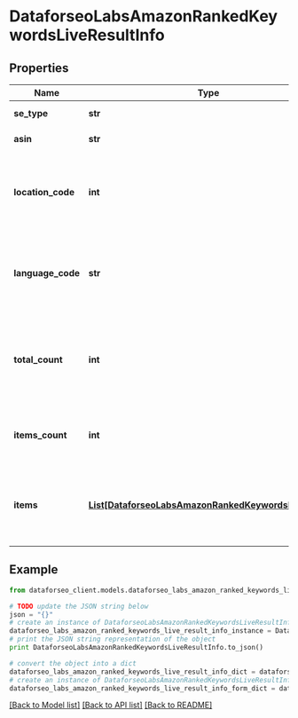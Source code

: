 # DataforseoLabsAmazonRankedKeywordsLiveResultInfo


## Properties

Name | Type | Description | Notes
------------ | ------------- | ------------- | -------------
**se_type** | **str** | search engine type | [optional] 
**asin** | **str** | ASIN in a POST array | [optional] 
**location_code** | **int** | location code in a POST array if there is no data, then the value is null | [optional] 
**language_code** | **str** | language code in a POST array if there is no data, then the value is null | [optional] 
**total_count** | **int** | total amount of results in our database relevant to your request | [optional] 
**items_count** | **int** | the number of results returned in the items array | [optional] 
**items** | [**List[DataforseoLabsAmazonRankedKeywordsLiveItem]**](DataforseoLabsAmazonRankedKeywordsLiveItem.md) | contains detected Amazon product competitors and related data | [optional] 

## Example

```python
from dataforseo_client.models.dataforseo_labs_amazon_ranked_keywords_live_result_info import DataforseoLabsAmazonRankedKeywordsLiveResultInfo

# TODO update the JSON string below
json = "{}"
# create an instance of DataforseoLabsAmazonRankedKeywordsLiveResultInfo from a JSON string
dataforseo_labs_amazon_ranked_keywords_live_result_info_instance = DataforseoLabsAmazonRankedKeywordsLiveResultInfo.from_json(json)
# print the JSON string representation of the object
print DataforseoLabsAmazonRankedKeywordsLiveResultInfo.to_json()

# convert the object into a dict
dataforseo_labs_amazon_ranked_keywords_live_result_info_dict = dataforseo_labs_amazon_ranked_keywords_live_result_info_instance.to_dict()
# create an instance of DataforseoLabsAmazonRankedKeywordsLiveResultInfo from a dict
dataforseo_labs_amazon_ranked_keywords_live_result_info_form_dict = dataforseo_labs_amazon_ranked_keywords_live_result_info.from_dict(dataforseo_labs_amazon_ranked_keywords_live_result_info_dict)
```
[[Back to Model list]](../README.md#documentation-for-models) [[Back to API list]](../README.md#documentation-for-api-endpoints) [[Back to README]](../README.md)


